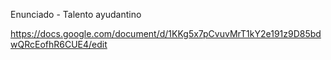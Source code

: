 Enunciado - Talento ayudantino

https://docs.google.com/document/d/1KKg5x7pCvuvMrT1kY2e191z9D85bdwQRcEofhR6CUE4/edit
